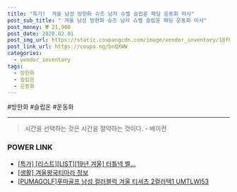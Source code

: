 ```yaml
--- 
title: "특가!  겨울 남성 방한화 슈즈 남자 슈벨 슬립온 패딩 운동화 마샤" 
post_sub_title: " 겨울 남성 방한화 슈즈 남자 슈벨 슬립온 패딩 운동화 마샤" 
post_money: ₩ 21,900 
post_date: 2020.02.01 
post_img_url: https://static.coupangcdn.com/image/vendor_inventory/18fb/ffe6ac03c0332d71f313e1960b6cda946c2abf51a0ca079ee513014d44fe.jpg 
post_link_url: https://coupa.ng/bnQXWW 
categories: 
  - vendor_inventory 
tags: 
  - 방한화 
  - 슬립온 
  - 운동화 
--- 
```

  #방한화 #슬립온 #운동화 
<hr> 

> 시간을 선택하는 것은 시간을 절약하는 것이다. - 베이컨 


### POWER LINK

* <a href="https://blog.naver.com/an0733/221786694574" target="_blank">[특가] [리스트][LIST][19년 겨울] 터틀넥 벨...</a>
* <a href="https://blog.naver.com/fasyy4321/221762996364" target="_blank"> [생활] 겨울왕국티아라 정보 </a>
* <a href="https://blog.naver.com/an0733/221785568115" target="_blank">[PUMAGOLF]푸마골프 남성 컬러블럭 겨울 티셔츠 2컬러택1 UMTLWI53</a>
